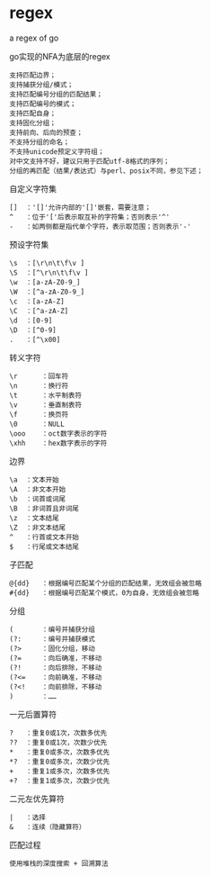 regex
=====
a regex of go

go实现的NFA为底层的regex

	支持匹配边界；
	支持捕获分组/模式；
	支持匹配编号分组的匹配结果；
	支持匹配编号的模式；
	支持匹配自身；
	支持固化分组；
	支持前向、后向的预查；
	不支持分组的命名；
	不支持unicode预定义字符组；
	对中文支持不好，建议只用于匹配utf-8格式的序列；
	分组的再匹配（结果/表达式）与perl、posix不同，参见下述；

自定义字符集

  	[]	：'[]'允许内部的'[]'嵌套，需要注意；
	^	：位于'['后表示取互补的字符集；否则表示'^'
	-	：如两侧都是指代单个字符，表示取范围；否则表示'-'

预设字符集

	\s	：[\r\n\t\f\v ]
	\S	：[^\r\n\t\f\v ]
	\w	：[a-zA-Z0-9_]
	\W	：[^a-zA-Z0-9_]
	\c	：[a-zA-Z]
	\C	：[^a-zA-Z]
	\d	：[0-9]
	\D	：[^0-9]
	.  	：[^\x00]

转义字符

	\r		：回车符
	\n		：换行符
	\t		：水平制表符
	\v		：垂直制表符
	\f		：换页符
	\0		：NULL
	\ooo	：oct数字表示的字符
	\xhh	：hex数字表示的字符

边界

	\a	：文本开始
	\A	：非文本开始
	\b	：词首或词尾
	\B	：非词首且非词尾
	\z	：文本结尾
	\Z	：非文本结尾
	^	：行首或文本开始
	$	：行尾或文本结尾

子匹配

	@{dd}	：根据编号匹配某个分组的匹配结果，无效组会被忽略
	#{dd}	：根据编号匹配某个模式，0为自身，无效组会被忽略

分组

	(		：编号并捕获分组
	(?:		：编号并捕获模式
	(?>		：固化分组，移动
	(?=		：向后确准，不移动
	(?!		：向后排除，不移动
	(?<=	：向前确准，不移动
	(?<!	：向前排除，不移动
	) 		：……

一元后置算符

	?	：重复0或1次，次数多优先
	??	：重复0或1次，次数少优先
	*	：重复0或多次，次数多优先
	*?	：重复0或多次，次数少优先
	+	：重复1或多次，次数多优先
	+?	：重复1或多次，次数少优先

二元左优先算符

	|	：选择
	&	：连续（隐藏算符）

匹配过程
	
	使用堆栈的深度搜索 + 回溯算法

